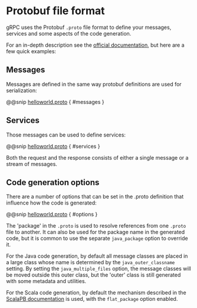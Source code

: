 # Protobuf file format

gRPC uses the Protobuf `.proto` file format to define your messages, services
and some aspects of the code generation.

For an in-depth description see the [official documentation](https://developers.google.com/protocol-buffers/docs/proto),
but here are a few quick examples:

## Messages

Messages are defined in the same way protobuf definitions are used for serialization:

@@snip [helloworld.proto]($root$/../plugin-tester-scala/src/main/protobuf/helloworld.proto) { #messages }

## Services

Those messages can be used to define services:

@@snip [helloworld.proto]($root$/../plugin-tester-scala/src/main/protobuf/helloworld.proto) { #services }

Both the request and the response consists of either a single message or a stream of messages.

## Code generation options

There are a number of options that can be set in the .proto definition that influence how the code is generated:

@@snip [helloworld.proto]($root$/../plugin-tester-scala/src/main/protobuf/helloworld.proto) { #options }

The 'package' in the `.proto` is used to resolve references from one `.proto` file to another.
It can also be used for the package name in the generated code, but it is
common to use the separate `java_package` option to override it.

For the Java code generation, by default all message classes are placed in a large class
whose name is determined by the `java_outer_classname` setting. By setting the
`java_multiple_files` option, the message classes will be moved outside this outer class,
but the 'outer' class is still generated with some metadata and utilities.

For the Scala code generation, by default the mechanism described in the
[ScalaPB documentation](https://scalapb.github.io/customizations.html) is used,
with the `flat_package` option enabled.